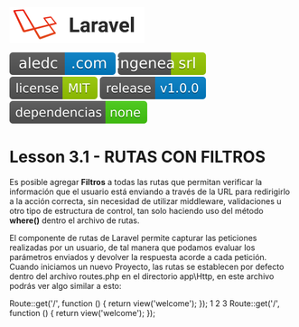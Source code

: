 ![Laravel](https://raw.githubusercontent.com/aledc7/Laravel/master/pirullo.png "Aledc.com")

[![aledc.com](https://github.com/aledc7/Scrum-Certification/blob/master/recursos/aledc.com.svg)](https://aledc.com)
[![ingenea.com.ar](https://github.com/aledc7/Scrum-Certification/blob/master/recursos/ingenea.svg)](http://ingenea.com.ar)
[![License](https://github.com/aledc7/Scrum-Certification/blob/master/recursos/mit-license.svg)](https://aledc.com)
[![GitHub release](https://github.com/aledc7/Scrum-Certification/blob/master/recursos/release.svg)](https://aledc.com)
[![Dependencies](https://github.com/aledc7/Scrum-Certification/blob/master/recursos/dependencias-none.svg)](https://aledc.com)
# Lesson 3.1 - RUTAS CON FILTROS




Es posible agregar __Filtros__ a todas las rutas que permitan verificar la información que el usuario está enviando a través de la URL para redirigirlo a la acción correcta, sin necesidad de utilizar middleware, validaciones u otro tipo de estructura de control, tan solo haciendo uso del método __where()__ dentro el archivo de rutas.

El componente de rutas de Laravel permite capturar las peticiones realizadas por un usuario, de tal manera que podamos evaluar los parámetros enviados y devolver la respuesta acorde a cada petición. Cuando iniciamos un nuevo Proyecto, las rutas se establecen por defecto dentro del archivo routes.php en el directorio app\Http, en este archivo podrás ver algo similar a esto:

Route::get('/', function () {
    return view('welcome');
});
1
2
3
Route::get('/', function () {
    return view('welcome');
});
